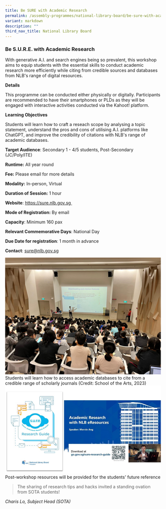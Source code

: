 ```yaml
---
title: Be SURE with Academic Research
permalink: /assembly-programmes/national-library-board/be-sure-with-academic-research/
variant: markdown
description: ""
third_nav_title: National Library Board
---
```

### Be S.U.R.E. with Academic Research

With generative A.I. and search engines being so prevalent, this workshop aims to equip students with the essential skills to conduct academic research more efficiently while citing from credible sources and databases from NLB's range of digital resources.

**Details**

This programme can be conducted either physically or digitally. Participants are recommended to have their smartphones or PLDs as they will be engaged with interactive activities conducted via the Kahoot! platform.

**Learning Objectives**

Students will learn how to craft a reseach scope by analysing a topic statement, understand the pros and cons of utilising A.I. platforms like ChatGPT, and improve the credibility of citations with NLB's range of academic databases.

**Target Audience**: Secondary 1 - 4/5 students, Post-Secondary (JC/Poly/ITE)

**Runtime:** All year round

**Fee:** Please email for more details

**Modality:** In-person, Virtual

**Duration of Session:** 1 hour

**Website**: https://sure.nlb.gov.sg 

**Mode of Registration:** By email

**Capacity**: Minimum 160 pax

**Relevant Commemorative Days**: National Day

**Due Date for registration**: 1 month in advance

**Contact**: sure@nlb.gov.sg

![](/images/nlb_Photo_1_SOTA.jpeg)Students will learn how to access academic databases to cite from a credible range of scholarly journals (Credit: School of the Arts, 2023)
![](/images/nlb_Photo_2_Resources.jpg)Post-workshop resources will be provided for the students' future reference

> The sharing of research tips and hacks invited a standing ovation from SOTA students! 

*Charis Lo, Subject Head (SOTA)*